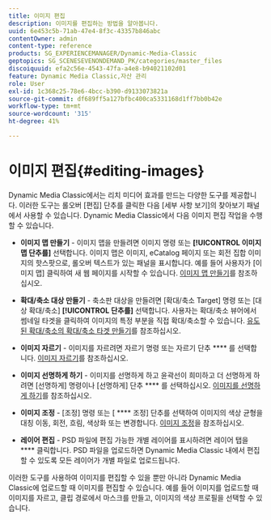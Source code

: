 ```yaml
---
title: 이미지 편집
description: 이미지를 편집하는 방법을 알아봅니다.
uuid: 6e453c5b-71ab-47e4-8f3c-43357b846abc
contentOwner: admin
content-type: reference
products: SG_EXPERIENCEMANAGER/Dynamic-Media-Classic
geptopics: SG_SCENESEVENONDEMAND_PK/categories/master_files
discoiquuid: efa2c56e-4543-47fa-a4e8-b94021102d01
feature: Dynamic Media Classic,자산 관리
role: User
exl-id: 1c368c25-78e6-4bcc-b390-d9133073821a
source-git-commit: df689ff5a127bfbc400ca5331168d1ff7bb0b42e
workflow-type: tm+mt
source-wordcount: '315'
ht-degree: 41%

---
```


# 이미지 편집{#editing-images}

Dynamic Media Classic에서는 리치 미디어 효과를 만드는 다양한 도구를 제공합니다. 이러한 도구는 롤오버 [편집] 단추를 클릭한 다음 [세부 사항 보기]의 찾아보기 패널에서 사용할 수 있습니다. Dynamic Media Classic에서 다음 이미지 편집 작업을 수행할 수 있습니다.

* **이미지 맵 만들기**  - 이미지 맵을 만들려면 이미지 명령 또는  **[!UICONTROL 이미지 맵 단추를]** 선택합니다. 이미지 맵은 이미지, eCatalog 페이지 또는 회전 집합 이미지의 핫스팟으로, 롤오버 텍스트가 있는 패널을 표시합니다. 예를 들어 사용자가 [이미지 맵] 클릭하여 새 웹 페이지를 시작할 수 있습니다. [이미지 맵 만들기](/help/creating-image-maps.md)를 참조하십시오.

* **확대/축소 대상 만들기**  - 축소판 대상을 만들려면 [확대/축소 Target] 명령 또는 [대상 확대/축소]  **[!UICONTROL 단추를]** 선택합니다. 사용자는 확대/축소 뷰어에서 썸네일 타겟을 클릭하여 이미지의 특정 부분을 직접 확대/축소할 수 있습니다. [유도된 확대/축소의 확대/축소 타겟 만들기](/help/creating-zoom-targets-guided-zoom.md)를 참조하십시오.

* **이미지 자르기**  - 이미지를 자르려면 자르기 명령 또는 자르기 단추 **** 를 선택합니다. [이미지 자르기](/help/cropping-image.md)를 참조하십시오.

* **이미지 선명하게 하기**  - 이미지를 선명하게 하고 윤곽선이 희미하고 더 선명하게 하려면 [선명하게] 명령이나 [선명하게] 단추 **** 를 선택하십시오. [이미지를 선명하게 하기](/help/sharpening-image.md)를 참조하십시오.

* **이미지 조정**  - [조정] 명령 또는 [ **** 조정] 단추를 선택하여 이미지의 색상 균형을 대칭 이동, 회전, 흐림, 색상화 또는 변경합니다. [이미지 조정](/help/adjusting-image.md)을 참조하십시오.

* **레이어 편집**  - PSD 파일에 편집 가능한 개별 레이어를 표시하려면 레이어 탭을  **** 클릭합니다. PSD 파일을 업로드하면 Dynamic Media Classic 내에서 편집할 수 있도록 모든 레이어가 개별 파일로 업로드됩니다.

이러한 도구를 사용하여 이미지를 편집할 수 있을 뿐만 아니라 Dynamic Media Classic에 업로드할 때 이미지를 편집할 수 있습니다. 예를 들어 이미지를 업로드할 때 이미지를 자르고, 클립 경로에서 마스크를 만들고, 이미지의 색상 프로필을 선택할 수 있습니다.
